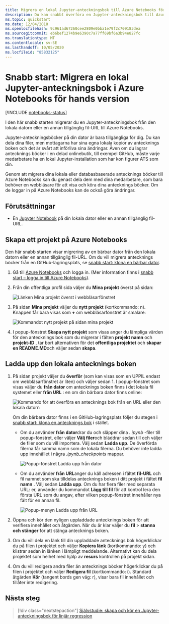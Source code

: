 ```yaml
---
title: Migrera en lokal Jupyter-anteckningsbok till Azure Notebooks för hands version
description: Du kan snabbt överföra en Jupyter-anteckningsbok till Azure Notebooks för hands version från din lokala dator eller en webb-URL och sedan dela den för samarbete.
ms.topic: quickstart
ms.date: 12/04/2018
ms.openlocfilehash: 9c961ad67260cee2809e0bba1e79f2c709183dea
ms.sourcegitcommit: eb6bef1274b9e6390c7a77ff69bf6a3b94e827fc
ms.translationtype: MT
ms.contentlocale: sv-SE
ms.lasthandoff: 10/05/2020
ms.locfileid: "85832125"
---
```

# <a name="quickstart-migrate-a-local-jupyter-notebook-in-azure-notebooks-preview"></a>Snabb start: Migrera en lokal Jupyter-anteckningsbok i Azure Notebooks för hands version

[!INCLUDE [notebooks-status](../../includes/notebooks-status.md)]

I den här snabb starten migrerar du en Jupyter-anteckningsbok från den lokala datorn eller en annan tillgänglig fil-URL till Azure Notebooks. 

Jupyter-anteckningsböcker på din dator är bara tillgängliga för dig. Du kan dela dina filer, men mottagarna har sina egna lokala kopior av antecknings boken och det är svårt att införliva sina ändringar. Även om du lagrar antecknings böcker i en delad onlinebutik, till exempel GitHub, måste varje medarbetare ha en lokal Jupyter-installation som har kon figurer ATS som din.

Genom att migrera dina lokala eller databasbaserade antecknings böcker till Azure Notebooks kan du genast dela dem med dina medarbetare, som bara behöver en webbläsare för att visa och köra dina antecknings böcker. Om de loggar in på Azure Notebooks kan de också göra ändringar.

## <a name="prerequisites"></a>Förutsättningar

- En [Jupyter Notebook](https://jupyter-notebook.readthedocs.io) på din lokala dator eller en annan tillgänglig fil-URL. 

## <a name="create-a-project-on-azure-notebooks"></a>Skapa ett projekt på Azure Notebooks

Den här snabb starten visar migrering av en bärbar dator från den lokala datorn eller en annan tillgänglig fil-URL. Om du vill migrera antecknings böcker från en GitHub-lagringsplats, se [snabb start: klona en bärbar dator](quickstart-clone-jupyter-notebook.md).

1. Gå till [Azure Notebooks](https://notebooks.azure.com) och logga in. (Mer information finns i [snabb start – logga in till Azure Notebooks](quickstart-sign-in-azure-notebooks.md)).

1. Från din offentliga profil sida väljer du **Mina projekt** överst på sidan:

    ![Länken Mina projekt överst i webbläsarfönstret](media/quickstarts/my-projects-link.png)

1. På sidan **Mina projekt** väljer du **nytt projekt** (kortkommando: n). Knappen får bara visas som **+** om webbläsarfönstret är smalare:

    ![Kommandot nytt projekt på sidan mina projekt](media/quickstarts/new-project-command.png)

1. I popup-fönstret **Skapa nytt projekt** som visas anger du lämpliga värden för den antecknings bok som du migrerar i fälten **projekt namn** och **projekt-ID** , tar bort alternativen för det **offentliga projektet** och **skapar en README.MD**och väljer sedan **skapa**.

## <a name="upload-the-local-notebook"></a>Ladda upp den lokala antecknings boken

1. På sidan projekt väljer du **överför** (som kan visas som en UPPIL endast om webbläsarfönstret är liten) och väljer sedan 1. I popup-fönstret som visas väljer du **från dator** om antecknings boken finns i det lokala fil systemet eller **från URL** : en om din bärbara dator finns online:

    ![Kommando för att överföra en antecknings bok från en URL eller den lokala datorn](media/quickstarts/upload-from-computer-url-command.png)

   Om din bärbara dator finns i en GitHub-lagringsplats följer du stegen i [snabb start: klona en antecknings bok](quickstart-clone-jupyter-notebook.md) i stället.

   - Om du använder **från dator**drar du och släpper dina *. ipynb* -filer till popup-fönstret, eller väljer **Välj filer**och bläddrar sedan till och väljer de filer som du vill importera. Välj sedan **Ladda upp**. De överförda filerna får samma namn som de lokala filerna. Du behöver inte ladda upp innehållet i några *.ipynb_checkpoints* mappar.

     ![Popup-fönstret Ladda upp från dator](media/quickstarts/upload-from-computer-popup.png)

   - Om du använder **från URL**anger du käll adressen i fältet **fil-URL** och fil namnet som ska tilldelas antecknings boken i ditt projekt i fältet **fil namn** . Välj sedan **Ladda upp**. Om du har flera filer med separata URL: er, använder du kommandot **Lägg till fil** för att kontrol lera den första URL som du angav, efter vilken popup-fönstret innehåller nya fält för en annan fil.

     ![Popup-menyn Ladda upp från URL](media/quickstarts/upload-from-url-popup.png)

1. Öppna och kör den nyligen uppladdade antecknings boken för att verifiera innehållet och åtgärden. När du är klar väljer du **fil**  >  **stanna och stänger** för att stänga antecknings boken.

1. Om du vill dela en länk till din uppladdade antecknings bok högerklickar du på filen i projektet och väljer **Kopiera länk** (kortkommando: y) och klistrar sedan in länken i lämpligt meddelande. Alternativt kan du dela projektet som helhet med hjälp av **resurs** kontrollen på projekt sidan.

1. Om du vill redigera andra filer än antecknings böcker högerklickar du på filen i projektet och väljer **Redigera fil** (kortkommando: i). Standard åtgärden **Kör** (tangent bords gen väg: r), visar bara fil innehållet och tillåter inte redigering.

## <a name="next-steps"></a>Nästa steg

> [!div class="nextstepaction"]
> [Självstudie: skapa och kör en Jupyter-anteckningsbok för linjär regression](tutorial-create-run-jupyter-notebook.md)
